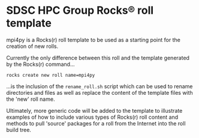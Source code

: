 # SDSC HPC Group Rocks® roll template

mpi4py is a Rocks(r) roll template to be used as a starting point for the creation of new rolls.

Currently the only difference between this roll and the template generated by the Rocks(r) command...

	rocks create new roll name=mpi4py

...is the inclusion of the `rename_roll.sh` script which can be used to rename directories and files as well as replace the content of the template files with the 'new' roll name.

Ultimately, more generic code will be added to the template to illustrate examples of how to include various types of Rocks(r) roll content and methods to pull 'source' packages for a roll from the Internet into the roll build tree.
